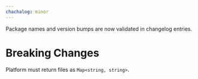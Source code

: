 ```yaml
---
chachalog: minor
---
```


Package names and version bumps are now validated in changelog entries.

# Breaking Changes

Platform must return files as `Map<string, string>`.
